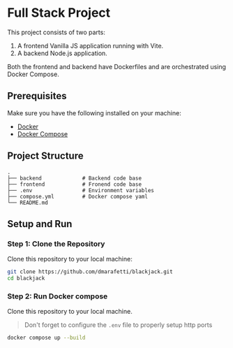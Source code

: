 # Full Stack Project

This project consists of two parts:
1. A frontend Vanilla JS application running with Vite.
2. A backend Node.js application.

Both the frontend and backend have Dockerfiles and are orchestrated using Docker Compose.

## Prerequisites

Make sure you have the following installed on your machine:
- [Docker](https://www.docker.com/get-started)
- [Docker Compose](https://docs.docker.com/compose/install/)

## Project Structure
    .
    ├── backend             # Backend code base
    ├── frontend            # Fronend code base
    ├── .env                # Environment variables
    ├── compose.yml         # Docker compose yaml
    └── README.md

## Setup and Run

### Step 1: Clone the Repository

Clone this repository to your local machine:

```bash
git clone https://github.com/dmarafetti/blackjack.git
cd blackjack
```

### Step 2: Run Docker compose 

Clone this repository to your local machine.

> Don't forget to configure the `.env` file to properly setup http ports  

```bash
docker compose up --build
```
